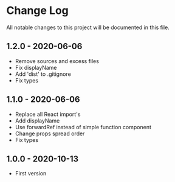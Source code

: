 # Change Log

All notable changes to this project will be documented in this file.

## 1.2.0 - 2020-06-06

- Remove sources and excess files
- Fix displayName
- Add 'dist' to .gitignore
- Fix types

## 1.1.0 - 2020-06-06

- Replace all React import's
- Add displayName
- Use forwardRef instead of simple function component
- Change props spread order
- Fix types

## 1.0.0 - 2020-10-13

- First version
